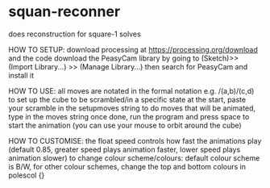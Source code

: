 # squan-reconner
does reconstruction for square-1 solves 

HOW TO SETUP:
download processing at https://processing.org/download and the code
download the PeasyCam library by going to (Sketch)>> (Import Library...) >> (Manage Library...) then search for PeasyCam and install it

HOW TO USE:
all moves are notated in the formal notation e.g. /(a,b)/(c,d)
to set up the cube to be scrambled/in a specific state at the start, paste your scramble in the setupmoves string
to do moves that will be animated, type in the moves string
once done, run the program and press space to start the animation (you can use your mouse to orbit around the cube)

HOW TO CUSTOMISE:
the float speed controls how fast the animations play (default 0.85, greater speed plays animation faster, lower speed plays animation slower)
to change colour scheme/colours:
default colour scheme is B/W, for other colour schemes, change the top and bottom colours in polescol {}

